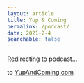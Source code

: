 ```yaml
---
layout: article
title: Yup & Coming
permalink: /podcast/
date: 2021-2-4
searchable: false
---
```


Redirecting to podcast...

to [YupAndComing.com](https://yupandcoming.com)

<script>
window.onload = function () {
  window.location.href="https://yupandcoming.com";
}
</script>
